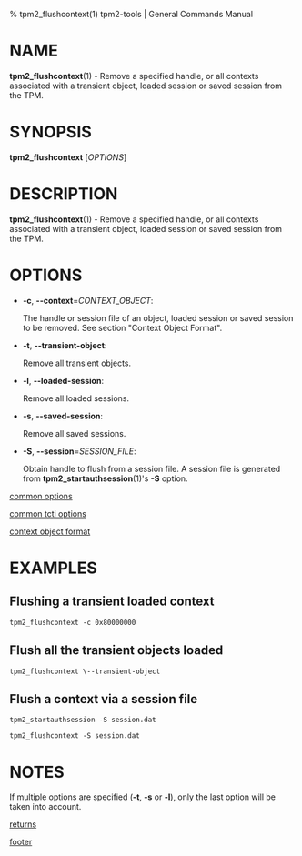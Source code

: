% tpm2_flushcontext(1) tpm2-tools | General Commands Manual

# NAME

**tpm2_flushcontext**(1) - Remove a specified handle, or all contexts associated with a
transient object, loaded session or saved session from the TPM.

# SYNOPSIS

**tpm2_flushcontext** [*OPTIONS*]

# DESCRIPTION

**tpm2_flushcontext**(1) - Remove a specified handle, or all contexts associated with a
transient object, loaded session or saved session from the TPM.

# OPTIONS

  * **-c**, **\--context**=_CONTEXT\_OBJECT_:

    The handle or session file of an object, loaded session or saved session to be removed.
    See section "Context Object Format".

  * **-t**, **\--transient-object**:

    Remove all transient objects.

  * **-l**, **\--loaded-session**:

    Remove all loaded sessions.

  * **-s**, **\--saved-session**:

    Remove all saved sessions.

  * **-S**, **\--session**=_SESSION\_FILE_:

    Obtain handle to flush from a session file. A session file is generated from **tpm2_startauthsession**(1)'s **-S** option.

[common options](common/options.md)

[common tcti options](common/tcti.md)

[context object format](common/ctxobj.md)

# EXAMPLES

## Flushing a transient loaded context
```
tpm2_flushcontext -c 0x80000000
```

## Flush all the transient objects loaded
```
tpm2_flushcontext \--transient-object
```

## Flush a context via a session file
```
tpm2_startauthsession -S session.dat

tpm2_flushcontext -S session.dat
```

# NOTES

If multiple options are specified (**-t**, **-s** or **-l**), only the last option will be taken into account.

[returns](common/returns.md)

[footer](common/footer.md)
